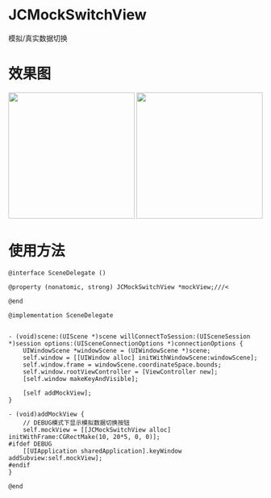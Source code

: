 # JCMockSwitchView
模拟/真实数据切换

# 效果图
<img src="https://user-images.githubusercontent.com/36223198/111989174-626cb980-8b4c-11eb-86d7-8a69271079bd.png" width="250" /> <img src="https://user-images.githubusercontent.com/36223198/111989355-9d6eed00-8b4c-11eb-9295-c97b5c07b849.png" width="250" />


# 使用方法
```
@interface SceneDelegate ()

@property (nonatomic, strong) JCMockSwitchView *mockView;///<

@end

@implementation SceneDelegate


- (void)scene:(UIScene *)scene willConnectToSession:(UISceneSession *)session options:(UISceneConnectionOptions *)connectionOptions {
    UIWindowScene *windowScene = (UIWindowScene *)scene;
    self.window = [[UIWindow alloc] initWithWindowScene:windowScene];
    self.window.frame = windowScene.coordinateSpace.bounds;
    self.window.rootViewController = [ViewController new];
    [self.window makeKeyAndVisible];
    
    [self addMockView];
}

- (void)addMockView {
    // DEBUG模式下显示模拟数据切换按钮
    self.mockView = [[JCMockSwitchView alloc] initWithFrame:CGRectMake(10, 20*5, 0, 0)];
#ifdef DEBUG
    [[UIApplication sharedApplication].keyWindow addSubview:self.mockView];
#endif
}

@end

```

